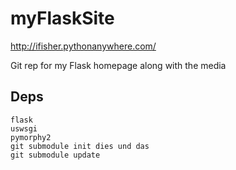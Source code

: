 myFlaskSite
===========
http://ifisher.pythonanywhere.com/

Git rep for my Flask homepage along with the media


## Deps

```
flask
uswsgi
pymorphy2
git submodule init dies und das
git submodule update
```
